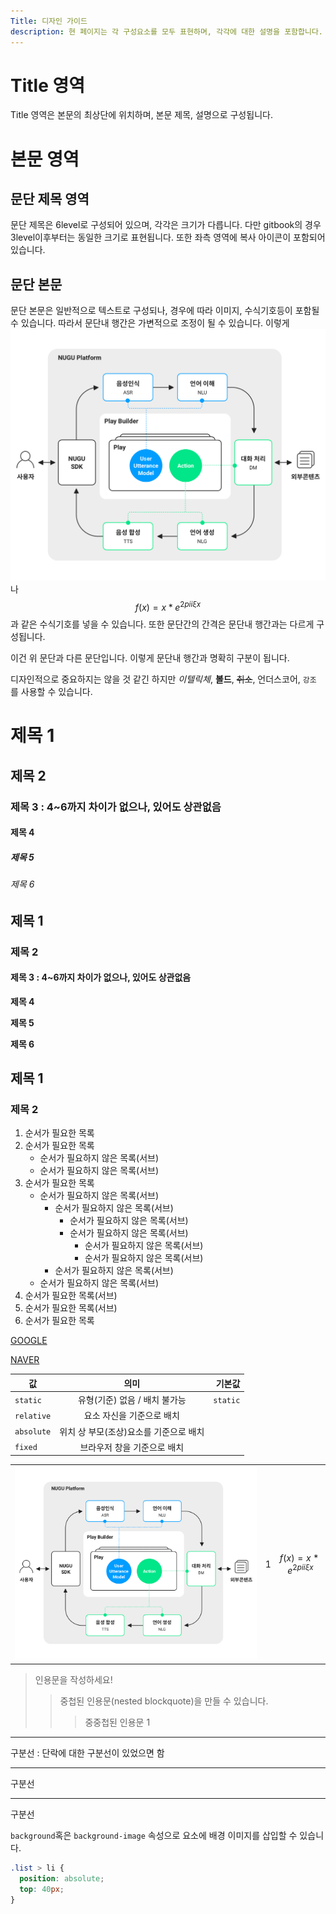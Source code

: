 ```yaml
---
Title: 디자인 가이드
description: 현 페이지는 각 구성요소를 모두 표현하며, 각각에 대한 설명을 포함합니다.
---
```


# Title 영역
Title 영역은 본문의 최상단에 위치하며, 본문 제목, 설명으로 구성됩니다.

# 본문 영역
## 문단 제목 영역
문단 제목은 6level로 구성되어 있으며, 각각은 크기가 다릅니다. 다만 gitbook의 경우 3level이후부터는 동일한 크기로 표현됩니다. 또한 좌측 영역에 복사 아이콘이 포함되어 있습니다. 

## 문단 본문
문단 본문은 일반적으로 텍스트로 구성되나, 경우에 따라 이미지, 수식기호등이 포함될 수 있습니다. 따라서 문단내 행간은 가변적으로 조정이 될 수 있습니다.
이렇게 ![](.gitbook/assets/readme-01.png) 나 $$f(x) = x * e^{2 pi i \xi x}$$ 과 같은 수식기호를 넣을 수 있습니다.
또한 문단간의 간격은 문단내 행간과는 다르게 구성됩니다.

이건 위 문단과 다른 문단입니다. 이렇게 문단내 행간과 명확히 구분이 됩니다.

디자인적으로 중요하지는 않을 것 같긴 하지만 _이텔릭체_, **볼드**, ~~취소~~, 언더스코어, `강조` 를 사용할 수 있습니다.

# 제목 1
## 제목 2
### 제목 3 : 4~6까지 차이가 없으나, 있어도 상관없음
#### 제목 4
##### 제목 5
###### 제목 6

## 제목 1

### 제목 2

#### 제목 3 : 4\~6까지 차이가 없으나, 있어도 상관없음

**제목 4**

**제목 5**

**제목 6**

## 제목 1

### 제목 2

1. 순서가 필요한 목록
2. 순서가 필요한 목록
   * 순서가 필요하지 않은 목록(서브)
   * 순서가 필요하지 않은 목록(서브)
3. 순서가 필요한 목록
   * 순서가 필요하지 않은 목록(서브)
     * 순서가 필요하지 않은 목록(서브)
       * 순서가 필요하지 않은 목록(서브)
       * 순서가 필요하지 않은 목록(서브)
         * 순서가 필요하지 않은 목록(서브)
         * 순서가 필요하지 않은 목록(서브)
     * 순서가 필요하지 않은 목록(서브)
   * 순서가 필요하지 않은 목록(서브)
4. 순서가 필요한 목록(서브)
5. 순서가 필요한 목록(서브)
6. 순서가 필요한 목록

[GOOGLE](https://google.com)

[NAVER](https://naver.com)

| 값          |           의미           |      기본값 |
| ---------- | :--------------------: | -------: |
| `static`   |   유형(기준) 없음 / 배치 불가능   | `static` |
| `relative` |     요소 자신을 기준으로 배치     |          |
| `absolute` | 위치 상 부모(조상)요소를 기준으로 배치 |          |
| `fixed`    |     브라우저 창을 기준으로 배치    |          |

|                                    |   |                                 |
| ---------------------------------- | - | ------------------------------- |
| ![](.gitbook/assets/readme-01.png) | 1 | $$f(x) = x * e^{2 pi i \xi x}$$ |

> 인용문을 작성하세요!
>
> > 중첩된 인용문(nested blockquote)을 만들 수 있습니다.
> >
> > > 중중첩된 인용문 1

***

구분선 : 단락에 대한 구분선이 있었으면 함

***

구분선

***

구분선

`background`혹은 `background-image` 속성으로 요소에 배경 이미지를 삽입할 수 있습니다.

```css
.list > li {
  position: absolute;
  top: 40px;
}
```
